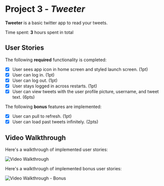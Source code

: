 # Project 3 - *Tweeter*

**Tweeter** is a basic twitter app to read your tweets.

Time spent: **3** hours spent in total

## User Stories

The following **required** functionality is completed:

- [X] User sees app icon in home screen and styled launch screen. (1pt)
- [X] User can log in. (1pt)
- [X] User can log out. (1pt)
- [X] User stays logged in across restarts. (1pt)
- [X] User can view tweets with the user profile picture, username, and tweet text. (6pts)

The following **bonus** features are implemented:

- [X] User can pull to refresh. (1pt)
- [X] User can load past tweets infinitely. (2pts)

## Video Walkthrough

Here's a walkthrough of implemented user stories:

<img src='http://g.recordit.co/hxjA3SBdC8.gif' title='Video Walkthrough' width='' alt='Video Walkthrough' />

Here's a walkthrough of implemented bonus user stories:

<img src='http://g.recordit.co/n14KsXtnaB.gif' title='Video Walkthrough - Bonus' width='' alt='Video Walkthrough - Bonus' />
